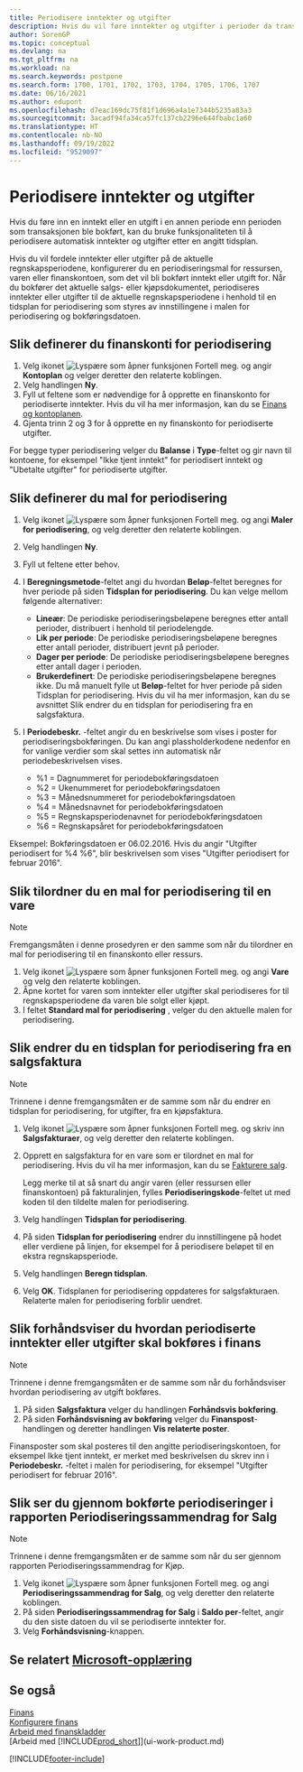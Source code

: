 ```yaml
---
title: Periodisere inntekter og utgifter
description: Hvis du vil føre inntekter og utgifter i perioder da transaksjonen ikke ble bokført i, kan du automatisk periodisere eller utsette dem etter en angitt tidsplan.
author: SorenGP
ms.topic: conceptual
ms.devlang: na
ms.tgt_pltfrm: na
ms.workload: na
ms.search.keywords: postpone
ms.search.form: 1700, 1701, 1702, 1703, 1704, 1705, 1706, 1707
ms.date: 06/16/2021
ms.author: edupont
ms.openlocfilehash: d7eac169dc75f81f1d696a4a1e7344b5235a83a3
ms.sourcegitcommit: 3acadf94fa34ca57fc137cb2296e644fbabc1a60
ms.translationtype: HT
ms.contentlocale: nb-NO
ms.lasthandoff: 09/19/2022
ms.locfileid: "9529097"
---
```

# <a name="defer-revenues-and-expenses"></a>Periodisere inntekter og utgifter

Hvis du føre inn en inntekt eller en utgift i en annen periode enn perioden som transaksjonen ble bokført, kan du bruke funksjonaliteten til å periodisere automatisk inntekter og utgifter etter en angitt tidsplan.

Hvis du vil fordele inntekter eller utgifter på de aktuelle regnskapsperiodene, konfigurerer du en periodiseringsmal for ressursen, varen eller finanskontoen, som det vil bli bokført inntekt eller utgift for. Når du bokfører det aktuelle salgs- eller kjøpsdokumentet, periodiseres inntekter eller utgifter til de aktuelle regnskapsperiodene i henhold til en tidsplan for periodisering som styres av innstillingene i malen for periodisering og bokføringsdatoen.

## <a name="to-set-up-a-gl-account-for-deferral"></a>Slik definerer du finanskonti for periodisering

1. Velg ikonet ![Lyspære som åpner funksjonen Fortell meg.](media/ui-search/search_small.png "Fortell hva du vil gjøre") og angir **Kontoplan** og velger deretter den relaterte koblingen.
2. Velg handlingen **Ny**.
3. Fyll ut feltene som er nødvendige for å opprette en finanskonto for periodiserte inntekter. Hvis du vil ha mer informasjon, kan du se [Finans og kontoplanen](finance-general-ledger.md).
4. Gjenta trinn 2 og 3 for å opprette en ny finanskonto for periodiserte utgifter.

For begge typer periodisering velger du **Balanse** i **Type**-feltet og gir navn til kontoene, for eksempel "Ikke tjent inntekt" for periodisert inntekt og "Ubetalte utgifter" for periodiserte utgifter.

## <a name="to-set-up-a-deferral-template"></a>Slik definerer du mal for periodisering

1. Velg ikonet ![Lyspære som åpner funksjonen Fortell meg.](media/ui-search/search_small.png "Fortell hva du vil gjøre") og angi **Maler for periodisering**, og velg deretter den relaterte koblingen.
2. Velg handlingen **Ny**.
3. Fyll ut feltene etter behov.
4. I **Beregningsmetode**-feltet angi du hvordan **Beløp**-feltet beregnes for hver periode på siden **Tidsplan for periodisering**. Du kan velge mellom følgende alternativer:

   * **Lineær**: De periodiske periodiseringsbeløpene beregnes etter antall perioder, distribuert i henhold til periodelengde.
   * **Lik per periode**: De periodiske periodiseringsbeløpene beregnes etter antall perioder, distribuert jevnt på perioder.
   * **Dager per periode**: De periodiske periodiseringsbeløpene beregnes etter antall dager i perioden.
   * **Brukerdefinert**: De periodiske periodiseringsbeløpene beregnes ikke. Du må manuelt fylle ut **Beløp**-feltet for hver periode på siden Tidsplan for periodisering. Hvis du vil ha mer informasjon, kan du se avsnittet Slik endrer du en tidsplan for periodisering fra en salgsfaktura.
5. I **Periodebeskr.** -feltet angir du en beskrivelse som vises i poster for periodiseringsbokføringen. Du kan angi plassholderkodene nedenfor en for vanlige verdier som skal settes inn automatisk når periodebeskrivelsen vises.

   * %1 = Dagnummeret for periodebokføringsdatoen
   * %2 = Ukenummeret for periodebokføringsdatoen
   * %3 = Månedsnummeret for periodebokføringsdatoen
   * %4 = Månedsnavnet for periodebokføringsdatoen
   * %5 = Regnskapsperiodenavnet for periodebokføringsdatoen
   * %6 = Regnskapsåret for periodebokføringsdatoen

Eksempel: Bokføringsdatoen er 06.02.2016. Hvis du angir "Utgifter periodisert for %4 %6", blir beskrivelsen som vises "Utgifter periodisert for februar 2016".

## <a name="to-assign-a-deferral-template-to-an-item"></a>Slik tilordner du en mal for periodisering til en vare

> [!NOTE]  
> Fremgangsmåten i denne prosedyren er den samme som når du tilordner en mal for periodisering til en finanskonto eller ressurs.

1. Velg ikonet ![Lyspære som åpner funksjonen Fortell meg.](media/ui-search/search_small.png "Fortell hva du vil gjøre") og angi **Vare** og velg den relaterte koblingen.
2. Åpne kortet for varen som inntekter eller utgifter skal periodiseres for til regnskapsperiodene da varen ble solgt eller kjøpt.
3. I feltet **Standard mal for periodisering** , velger du den aktuelle malen for periodisering.

## <a name="to-change-a-deferral-schedule-from-a-sales-invoice"></a>Slik endrer du en tidsplan for periodisering fra en salgsfaktura

> [!NOTE]  
> Trinnene i denne fremgangsmåten er de samme som når du endrer en tidsplan for periodisering, for utgifter, fra en kjøpsfaktura.

1. Velg ikonet ![Lyspære som åpner funksjonen Fortell meg.](media/ui-search/search_small.png "Fortell hva du vil gjøre") og skriv inn **Salgsfakturaer**, og velg deretter den relaterte koblingen.
2. Opprett en salgsfaktura for en vare som er tilordnet en mal for periodisering. Hvis du vil ha mer informasjon, kan du se [Fakturere salg](sales-how-invoice-sales.md).

    Legg merke til at så snart du angir varen (eller ressursen eller finanskontoen) på fakturalinjen, fylles **Periodiseringskode**-feltet ut med koden til den tildelte malen for periodisering.
3. Velg handlingen **Tidsplan for periodisering**.
4. På siden **Tidsplan for periodisering** endrer du innstillingene på hodet eller verdiene på linjen, for eksempel for å periodisere beløpet til en ekstra regnskapsperiode.
5. Velg handlingen **Beregn tidsplan**.
6. Velg **OK**. Tidsplanen for periodisering oppdateres for salgsfakturaen. Relaterte malen for periodisering forblir uendret.

## <a name="to-preview-how-deferred-revenues-or-expenses-will-be-posted-to-the-general-ledger"></a>Slik forhåndsviser du hvordan periodiserte inntekter eller utgifter skal bokføres i finans

> [!NOTE]  
> Trinnene i denne fremgangsmåten er de samme som når du forhåndsviser hvordan periodisering av utgift bokføres.

1. På siden **Salgsfaktura** velger du handlingen **Forhåndsvis bokføring**.
2. På siden **Forhåndsvisning av bokføring** velger du **Finanspost**-handlingen og deretter handlingen **Vis relaterte poster**.

Finansposter som skal posteres til den angitte periodiseringskontoen, for eksempel Ikke tjent inntekt, er merket med beskrivelsen du skrev inn i **Periodebeskr.** -feltet i malen for periodisering, for eksempel "Utgifter periodisert for februar 2016".

## <a name="to-review-posted-deferrals-in-the-sales-deferral-summary-report"></a>Slik ser du gjennom bokførte periodiseringer i rapporten Periodiseringssammendrag for Salg

> [!NOTE]  
> Trinnene i denne fremgangsmåten er de samme som når du ser gjennom rapporten Periodiseringssammendrag for Kjøp.

1. Velg ikonet ![Lyspære som åpner funksjonen Fortell meg.](media/ui-search/search_small.png "Fortell hva du vil gjøre") og angi **Periodiseringssammendrag for Salg**, og velg deretter den relaterte koblingen.
2. På siden **Periodiseringssammendrag for Salg** i **Saldo per**-feltet, angir du den siste datoen du vil se periodiserte inntekter for.
3. Velg **Forhåndsvisning**-knappen.

## <a name="see-related-microsoft-training"></a>Se relatert [Microsoft-opplæring](/training/modules/processing-invoices-dynamics-365-business-central/)

## <a name="see-also"></a>Se også

[Finans](finance.md)  
[Konfigurere finans](finance-setup-finance.md)  
[Arbeid med finanskladder](ui-work-general-journals.md)  
[Arbeid med [!INCLUDE[prod_short](includes/prod_short.md)]](ui-work-product.md)


[!INCLUDE[footer-include](includes/footer-banner.md)]
